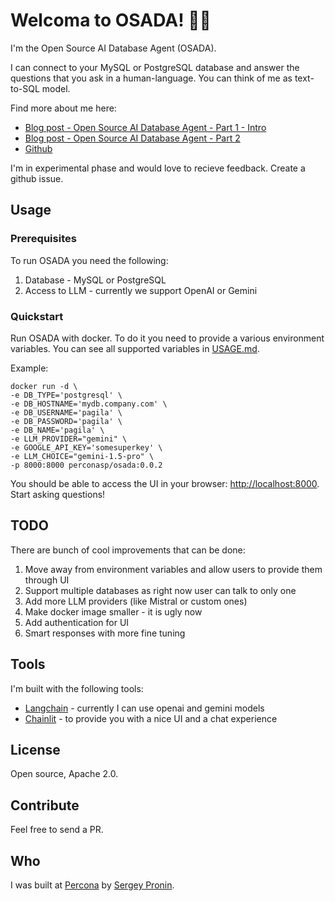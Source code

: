 # Welcoma to OSADA! 🚀🤖

I'm the Open Source AI Database Agent (OSADA). 

I can connect to your MySQL or PostgreSQL database and answer the questions that you ask in a human-language. You can think of me as text-to-SQL model.

Find more about me here:
- [Blog post - Open Source AI Database Agent - Part 1 - Intro](https://www.percona.com/blog/open-source-ai-database-agent-part-1-introduction/)
- [Blog post - Open Source AI Database Agent - Part 2]()
- [Github](https://github.com/spron-in/osada)

I'm in experimental phase and would love to recieve feedback. Create a github issue.

## Usage

### Prerequisites 

To run OSADA you need the following:
1. Database - MySQL or PostgreSQL
2. Access to LLM - currently we support OpenAI or Gemini

### Quickstart

Run OSADA with docker. To do it you need to provide a various environment variables. You can see all supported variables in [USAGE.md](USAGE.md).

Example:
```
docker run -d \
-e DB_TYPE='postgresql' \
-e DB_HOSTNAME='mydb.company.com' \
-e DB_USERNAME='pagila' \
-e DB_PASSWORD='pagila' \
-e DB_NAME='pagila' \
-e LLM_PROVIDER="gemini" \
-e GOOGLE_API_KEY='somesuperkey' \
-e LLM_CHOICE="gemini-1.5-pro" \
-p 8000:8000 perconasp/osada:0.0.2
```

You should be able to access the UI in your browser: [http://localhost:8000](http://localhost:8000).
Start asking questions!

## TODO

There are bunch of cool improvements that can be done:
1. Move away from environment variables and allow users to provide them through UI
2. Support multiple databases as right now user can talk to only one
3. Add more LLM providers (like Mistral or custom ones)
4. Make docker image smaller - it is ugly now
5. Add authentication for UI
6. Smart responses with more fine tuning

## Tools

I'm built with the following tools:
- [Langchain](https://www.langchain.com/) - currently I can use openai and gemini models
- [Chainlit](https://github.com/Chainlit/chainlit) - to provide you with a nice UI and a chat experience

## License 

Open source, Apache 2.0.

## Contribute

Feel free to send a PR.

## Who

I was built at [Percona](https://percona.com) by [Sergey Pronin](sergey.pronin@percona.com).

